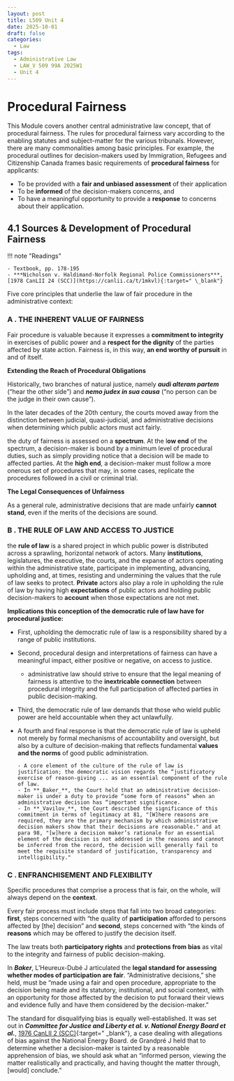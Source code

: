 ```yaml
---
layout: post
title: L509 Unit 4
date: 2025-10-01
draft: false
categories:
  - Law
tags:
  - Administrative Law
  - LAW_V 509 99A 2025W1
  - Unit 4
---
```


# Procedural Fairness

This Module covers another central administrative law concept, that of procedural fairness. The rules for procedural fairness vary according to the enabling statutes and subject-matter for the various tribunals. However, there are many commonalities among basic principles. For example, the procedural outlines for decision-makers used by Immigration, Refugees and Citizenship Canada frames basic requirements of **procedural fairness** for applicants:

- To be provided with a **fair and unbiased assessment** of their application
- To be **informed** of the decision-makers concerns, and
- To have a meaningful opportunity to provide a **response** to concerns about their application.

## 4.1 Sources & Development of Procedural Fairness

!!! note "Readings"

    - Textbook, pp. 178-195
    - ***Nicholson v. Haldimand-Norfolk Regional Police Commissioners***, [1978 CanLII 24 (SCC)](https://canlii.ca/t/1mkvl){:target=" \_blank"}

Five core principles that underlie the law of fair procedure in the administrative context:

### A . THE INHERENT VALUE OF FAIRNESS

Fair procedure is valuable because it expresses a **commitment to integrity** in exercises of public power and a **respect for the dignity** of the parties affected by state action. Fairness is, in this way, **an end worthy of pursuit** in and of itself.

**Extending the Reach of Procedural Obligations**

Historically, two branches of natural justice, namely **_audi alteram partem_** (“hear the other side”) and **_nemo judex in sua causa_** (“no person can be the judge in their own cause”).

In the later decades of the 20th century, the courts moved away from the distinction between judicial, quasi-judicial, and administrative decisions when determining which public actors must act fairly.

the duty of fairness is assessed on a **spectrum**. At the l**ow end** of the spectrum, a decision-maker is bound by a minimum level of procedural duties, such as simply providing notice that a decision will be made to affected parties. At the **high end**, a decision-maker must follow a more onerous set of procedures that may, in some cases, replicate the procedures followed in a civil or criminal trial.

**The Legal Consequences of Unfairness**

As a general rule, administrative decisions that are made unfairly **cannot stand**, even if the merits of the decisions are sound.

### B . THE RULE OF LAW AND ACCESS TO JUSTICE

the **rule of law** is a shared project in which public power is distributed across a sprawling, horizontal network of actors. Many **institutions**, legislatures, the executive, the courts, and the expanse of actors operating within the administrative state, participate in implementing, advancing, upholding and, at times, resisting and undermining the values that the rule of law seeks to protect. **Private** actors also play a role in upholding the rule of law by having high **expectations** of public actors and holding public decision-makers to **account** when those expectations are not met.

**Implications this conception of the democratic rule of law have for procedural justice:**

- First, upholding the democratic rule of law is a responsibility shared by a range of public institutions.
- Second, procedural design and interpretations of fairness can have a meaningful impact, either positive or negative, on access to justice.
  - administrative law should strive to ensure that the legal meaning of fairness is attentive to the **inextricable connection** between procedural integrity and the full participation of affected parties in public decision-making.
- Third, the democratic rule of law demands that those who wield public power are held accountable when they act unlawfully.
- A fourth and final response is that the democratic rule of law is upheld not merely by formal mechanisms of accountability and oversight, but also by a culture of decision-making that reflects fundamental **values and the norms** of good public administration.

      - A core element of the culture of the rule of law is justification; the democratic vision regards the “justificatory exercise of reason-giving ... as an essential component of the rule of law.
      - In **_Baker_**, the Court held that an administrative decision-maker is under a duty to provide “some form of reasons” when an administrative decision has “important significance.
      - In **_Vavilov_**, the Court described the significance of this commitment in terms of legitimacy at 81, "[W]here reasons are required, they are the primary mechanism by which administrative decision makers show that their decisions are reasonable." and at para 98, "[w]here a decision maker’s rationale for an essential element of the decision is not addressed in the reasons and cannot be inferred from the record, the decision will generally fail to meet the requisite standard of justification, transparency and intelligibility."

### C . ENFRANCHISEMENT AND FLEXIBILITY

Specific procedures that comprise a process that is fair, on the whole, will always depend on the **context**.

Every fair process must include steps that fall into two broad categories: **first**, steps concerned with “the quality of **participation** afforded to persons affected by [the] decision” and **second**, steps concerned with “the kinds of **reasons** which may be offered to justify the decision itself.

The law treats both **participatory rights** and **protections from bias** as vital to the integrity and fairness of public decision-making.

In **_Baker_**, L’Heureux-Dubé J articulated the **legal standard for assessing whether modes of participation are fair**. “Administrative decisions,” she held, must be “made using a fair and open procedure, appropriate to the decision being made and its statutory, institutional, and social context, with an opportunity for those affected by the decision to put forward their views and evidence fully and have them considered by the decision-maker.”

The standard for disqualifying bias is equally well-established. It was set out in **_Committee for Justice and Liberty et al. v. National Energy Board et al._**, [1976 CanLII 2 (SCC)](https://canlii.ca/t/1mk9k){:target=" \_blank"}, a case dealing with allegations of bias against the National Energy Board. de Grandpré J held that to determine whether a decision-maker is tainted by a reasonable apprehension of bias, we should ask what an “informed person, viewing the matter realistically and practically, and having thought the matter through, [would] conclude.”
